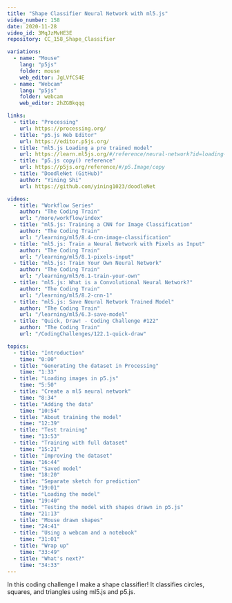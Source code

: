 ```yaml
---
title: "Shape Classifier Neural Network with ml5.js"
video_number: 158
date: 2020-11-28
video_id: 3MqJzMvHE3E
repository: CC_158_Shape_Classifier

variations:
  - name: "Mouse"
    lang: "p5js"
    folder: mouse
    web_editor: JgLVfCS4E
  - name: "Webcam"
    lang: "p5js"
    folder: webcam
    web_editor: 2hZGBkqqq

links:
  - title: "Processing"
    url: https://processing.org/
  - title: "p5.js Web Editor"
    url: https://editor.p5js.org/
  - title: "ml5.js Loading a pre trained model"
    url: https://learn.ml5js.org/#/reference/neural-network?id=loading-a-pre-trained-model
  - title: "p5.js copy() reference"
    url: https://p5js.org/reference/#/p5.Image/copy
  - title: "DoodleNet (GitHub)"
    author: "Yining Shi"
    url: https://github.com/yining1023/doodleNet

videos:
  - title: "Workflow Series"
    author: "The Coding Train"
    url: "/more/workflow/index"
  - title: "ml5.js: Training a CNN for Image Classification"
    author: "The Coding Train"
    url: "/learning/ml5/8.4-cnn-image-classification"
  - title: "ml5.js: Train a Neural Network with Pixels as Input"
    author: "The Coding Train"
    url: "/learning/ml5/8.1-pixels-input"
  - title: "ml5.js: Train Your Own Neural Network"
    author: "The Coding Train"
    url: "/learning/ml5/6.1-train-your-own"
  - title: "ml5.js: What is a Convolutional Neural Network?"
    author: "The Coding Train"
    url: "/learning/ml5/8.2-cnn-1"
  - title: "ml5.js: Save Neural Network Trained Model"
    author: "The Coding Train"
    url: "/learning/ml5/6.3-save-model"
  - title: "Quick, Draw! - Coding Challenge #122"
    author: "The Coding Train"
    url: "/CodingChallenges/122.1-quick-draw"

topics:
  - title: "Introduction"
    time: "0:00"
  - title: "Generating the dataset in Processing"
    time: "1:33"
  - title: "Loading images in p5.js"
    time: "5:50"
  - title: "Create a ml5 neural network"
    time: "8:34"
  - title: "Adding the data"
    time: "10:54"
  - title: "About training the model"
    time: "12:39"
  - title: "Test training"
    time: "13:53"
  - title: "Training with full dataset"
    time: "15:21"
  - title: "Improving the dataset"
    time: "16:44"
  - title: "Saved model"
    time: "18:20"
  - title: "Separate sketch for prediction"
    time: "19:01"
  - title: "Loading the model"
    time: "19:40"
  - title: "Testing the model with shapes drawn in p5.js"
    time: "21:13"
  - title: "Mouse drawn shapes"
    time: "24:41"
  - title: "Using a webcam and a notebook"
    time: "31:01"
  - title: "Wrap up"
    time: "33:49"
  - title: "What's next?"
    time: "34:33"
---
```

In this coding challenge I make a shape classifier! It classifies circles, squares, and triangles using ml5.js and p5.js.
